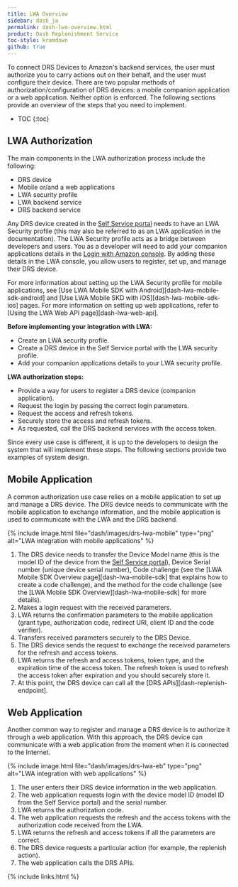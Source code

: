 ```yaml
---
title: LWA Overview
sidebar: dash_ja
permalink: dash-lwa-overview.html
product: Dash Replenishment Service
toc-style: kramdown
github: true
---
```


To connect DRS Devices to Amazon's backend services, the user must authorize you to carry actions out on their behalf, and the user must configure their device. There are two popular methods of authorization/configuration of DRS devices: a mobile companion application or a web application. Neither option is enforced. The following sections provide an overview of the steps that you need to implement.

* TOC
{:toc}

## LWA Authorization

The main components in the LWA authorization process include the following:

* DRS device
* Mobile or/and a web applications
* LWA security profile
* LWA backend service
* DRS backend service

Any DRS device created in the [Self Service portal](https://developer.amazon.com/dash-replenishment/index.html) needs to have an LWA Security profile (this may also be referred to as an LWA application in the documentation). The LWA Security profile acts as a bridge between developers and users. You as a developer will need to add your companion applications details in the [Login with Amazon console](https://developer.amazon.com/lwa/sp/overview.html). By adding these details in the LWA console, you allow users to register, set up, and manage their DRS device.

For more information about setting up the LWA Security profile for mobile applications, see [Use LWA Mobile SDK with Android][dash-lwa-mobile-sdk-android] and [Use LWA Mobile SKD with iOS][dash-lwa-mobile-sdk-ios] pages. For more information on setting up web applications, refer to [Using the LWA Web API page][dash-lwa-web-api].

**Before implementing your integration with LWA:**

* Create an LWA security profile.
* Create a DRS device in the Self Service portal with the LWA security profile.
* Add your companion applications details to your LWA security profile.

**LWA authorization steps:**

* Provide a way for users to register a DRS device (companion application).
* Request the login by passing the correct login parameters.
* Request the access and refresh tokens.
* Securely store the access and refresh tokens.
* As requested, call the DRS backend services with the access token.

Since every use case is different, it is up to the developers to design the system that will implement these steps. The following sections provide two examples of system design.

## Mobile Application

A common authorization use case relies on a mobile application to set up and manage a DRS device. The DRS device needs to communicate with the mobile application to exchange information, and the mobile application is used to communicate with the LWA and the DRS backend.

{% include image.html  file="dash/images/drs-lwa-mobile" type="png" alt="LWA integration with mobile applications" %}

1.  The DRS device needs to transfer the Device Model name (this is the model ID of the device
from the [Self Service portal](https://developer.amazon.com/dash-replenishment/index.html)), Device Serial number (unique device serial number), Code challenge (see the [LWA Mobile SDK Overview page][dash-lwa-mobile-sdk] that explains how to create a code challenge), and the method for the code challenge (see the [LWA Mobile SDK Overview][dash-lwa-mobile-sdk] for more details).
2.  Makes a login request with the received parameters.
3.  LWA returns the confirmation parameters to the mobile application (grant type, authorization code, redirect URI, client ID and the code verifier).
4.  Transfers received parameters securely to the DRS Device.
5.  The DRS device sends the request to exchange the received parameters for the refresh and access tokens.
6.  LWA returns the refresh and access tokens, token type, and the expiration time of the access token. The refresh token is used to refresh the access token after expiration and you should securely store it.
7.  At this point, the DRS device can call all the [DRS APIs][dash-replenish-endpoint].

## Web Application

Another common way to register and manage a DRS device is to authorize it through a web application. With this approach, the DRS device can communicate with a web application from the moment when it is
connected to the Internet.

{% include image.html  file="dash/images/drs-lwa-eb" type="png" alt="LWA integration with web applications" %}

1.  The user enters their DRS device information in the web application.
2.  The web application requests login with the device model ID (model ID from the Self Service
portal) and the serial number.
3.  LWA returns the authorization code.
4.  The web application requests the refresh and the access tokens with the authorization code
received from the LWA.
5.  LWA returns the refresh and access tokens if all the parameters are correct.
6.  The DRS device requests a particular action (for example, the replenish action).
7.  The web application calls the DRS APIs.

{% include links.html %}
